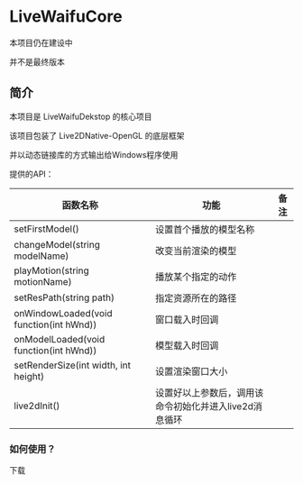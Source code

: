 # LiveWaifuCore
本项目仍在建设中

并不是最终版本

## 简介

本项目是 LiveWaifuDekstop 的核心项目

该项目包装了 Live2DNative-OpenGL 的底层框架

并以动态链接库的方式输出给Windows程序使用

提供的API：

| 函数名称                                | 功能                                                   | 备注 |
| --------------------------------------- | ------------------------------------------------------ | ---- |
| setFirstModel()                         | 设置首个播放的模型名称                                 |      |
| changeModel(string modelName)           | 改变当前渲染的模型                                     |      |
| playMotion(string motionName)           | 播放某个指定的动作                                     |      |
| setResPath(string path)                 | 指定资源所在的路径                                     |      |
| onWindowLoaded(void function(int hWnd)) | 窗口载入时回调                                         |      |
| onModelLoaded(void function(int hWnd))  | 模型载入时回调                                         |      |
| setRenderSize(int width, int height)    | 设置渲染窗口大小                                       |      |
| live2dInit()                            | 设置好以上参数后，调用该命令初始化并进入live2d消息循环 |      |



### 如何使用？

下载